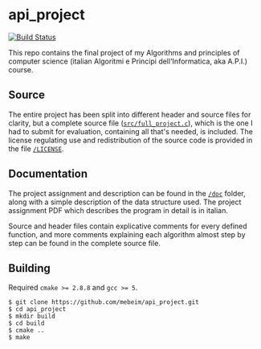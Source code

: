 # api_project

[![Build Status](https://travis-ci.org/mebeim/api_project.svg?branch=master)](https://travis-ci.org/mebeim/api_project)

This repo contains the final project of my Algorithms and principles of computer science (italian Algoritmi e Principi dell'Informatica, aka A.P.I.) course.

## Source

The entire project has been split into different header and source files for clarity, but a complete source file ([`src/full_project.c`][1]), which is the one I had to submit for evaluation, containing all that's needed, is included. The license regulating use and redistribution of the source code is provided in the file [`/LICENSE`][2].

## Documentation

The project assignment and description can be found in the [`/doc`][3] folder, along with a simple description of the data structure used. The project assignment PDF which describes the program in detail is in italian.

Source and header files contain explicative comments for every defined function, and more comments explaining each algorithm almost step by step can be found in the complete source file.

## Building

Required `cmake >= 2.8.8` and `gcc >= 5`.

	$ git clone https://github.com/mebeim/api_project.git
	$ cd api_project
    $ mkdir build
    $ cd build
    $ cmake ..
    $ make

 [1]: https://github.com/mebeim/api_project/blob/master/src/full_project.c
 [2]: https://github.com/mebeim/api_project/blob/master/LICENSE
 [3]: https://github.com/mebeim/api_project/tree/master/doc